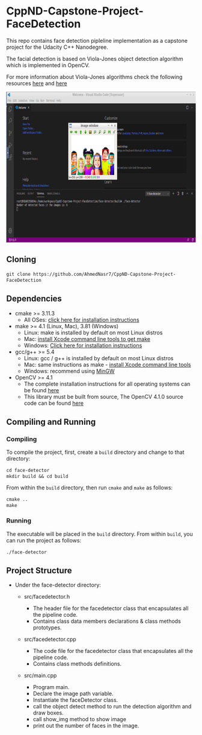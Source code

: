 # CppND-Capstone-Project-FaceDetection

This repo contains face detection pipleline implementation as a capstone project for the Udacity C++ Nanodegree.

The facial detection is based on Viola-Jones object detection algorithm which is implemented in OpenCV.

For more information about Viola-Jones algorithms check the following resources [here](https://en.wikipedia.org/wiki/Viola%E2%80%93Jones_object_detection_framework) and [here](https://towardsdatascience.com/the-intuition-behind-facial-detection-the-viola-jones-algorithm-29d9106b6999)

<img src="face-detection-demo.png" width="650" height="400" />


## Cloning

```
git clone https://github.com/AhmedNasr7/CppND-Capstone-Project-FaceDetection
```

## Dependencies 

* cmake >= 3.11.3
  * All OSes: [click here for installation instructions](https://cmake.org/install/)
* make >= 4.1 (Linux, Mac), 3.81 (Windows)
  * Linux: make is installed by default on most Linux distros
  * Mac: [install Xcode command line tools to get make](https://developer.apple.com/xcode/features/)
  * Windows: [Click here for installation instructions](http://gnuwin32.sourceforge.net/packages/make.htm)
* gcc/g++ >= 5.4
  * Linux: gcc / g++ is installed by default on most Linux distros
  * Mac: same instructions as make - [install Xcode command line tools](https://developer.apple.com/xcode/features/)
  * Windows: recommend using [MinGW](http://www.mingw.org/)
* OpenCV >= 4.1
  * The complete installation instructions for all operating systems can be found [here](https://www.learnopencv.com/opencv-installation-on-ubuntu-macos-windows-and-raspberry-pi/)
  * This library must be built from source, The OpenCV 4.1.0 source code can be found [here](https://github.com/opencv/opencv/tree/4.1.0)

## Compiling and Running

### Compiling
To compile the project, first, create a `build` directory and change to that directory:
```
cd face-detector
mkdir build && cd build
```
From within the `build` directory, then run `cmake` and `make` as follows:
```
cmake ..
make
```
### Running
The executable will be placed in the `build` directory. From within `build`, you can run the project as follows:
```
./face-detector
```


## Project Structure 

* Under the face-detector directory:
	
	* src/facedetector.h
	  * The header file for the facedetector class that encapsulates all the pipeline code.
	  * Contains class data members declarations & class methods prototypes.

	* src/facedetector.cpp
	  * The code file for the facedetector class that encapsulates all the pipeline code.
	  * Contains class methods definitions.

	* src/main.cpp
	  * Program main.
	  * Declare the image path variable.
	  * Instantiate the faceDetector class.
	  * call the object detect method to run the detection algorithm and draw boxes.
	  * call show_img method to show image
	  * print out the number of faces in the image.

